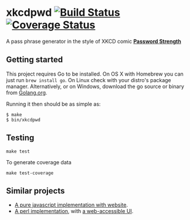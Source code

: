 # xkcdpwd [![Build Status](https://travis-ci.org/wfscheper/xkcdpwd.svg?branch=master)](https://travis-ci.org/wfscheper/xkcdpwd) [![Coverage Status](https://coveralls.io/repos/github/wfscheper/xkcdpwd/badge.svg?branch=master)](https://coveralls.io/github/wfscheper/xkcdpwd?branch=master)

A pass phrase generator in the style of XKCD comic **[Password Strength]**

## Getting started

This project requires Go to be installed. On OS X with Homebrew you can just
run `brew install go`. On Linux check with your distro's package manager.
Alternatively, or on Windows, download the go source or binary from [Golang.org](https://golang.org/dl/).

Running it then should be as simple as:

```console
$ make
$ bin/xkcdpwd
```

## Testing

``make test``

To generate coverage data

``make test-coverage``

## Similar projects

- [A pure javascript implementation with website](http://preshing.com/20110811/xkcd-password-generator/).
- [A perl implementation](https://github.com/bbusschots/hsxkpasswd), with [a web-accessible UI](https://xkpasswd.net/s/).

[Password Strength]: https://xkcd.com/936/
